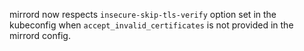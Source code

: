 mirrord now respects `insecure-skip-tls-verify` option set in the kubeconfig when `accept_invalid_certificates` is not provided in the mirrord config.
